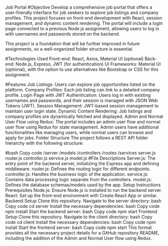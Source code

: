 Job Portal 
#Objective
Develop a comprehensive job portal that offers a user-friendly interface for job seekers to explore job listings and company profiles. This project focuses on front-end development with React, session management, and dynamic content rendering. The portal will include a login page connected to a previous Node.js assignment, allowing users to log in with usernames and passwords stored on the backend.

This project is a foundation that will be further improved in future assignments, so a well-organized folder structure is essential.

#Technologies Used
Front-end: React, Axios, Material UI (optional)
Back-end: Node.js, Express, JWT (for authentication)
UI Frameworks: Material UI (optional), with the option to use alternatives like Bootstrap or CSS for this assignment.


#Features
Job Listings: Users can explore job opportunities listed on the platform.
Company Profiles: Each job listing can link to a detailed company profile.
Login Page with JWT Authentication: Users log in with existing usernames and passwords, and their session is managed with JSON Web Tokens (JWT).
Session Management: JWT-based session management to maintain user login state.
Dynamic Content Rendering: Job listings and company profiles are dynamically fetched and displayed.
Admin and Normal User Flow using Redux: The portal includes an admin user flow and normal user flow using Redux for state management. Admin users have additional functionalities like managing users, while normal users can browse and apply for jobs.
Folder Structure
The project follows a REST API folder hierarchy with the following structure:

#bash
Copy code
/server
    /models
    /controllers
    /routes
    /services
server.js
router.js
controller.js
service.js
model.js
#File Descriptions
Server.js: The entry point of the backend server, initializing the Express app and defining middleware.
router.js: Defines the routing logic for different endpoints.
controller.js: Handles the business logic of the application.
service.js: Contains data processing logic separate from the controllers.
model.js: Defines the database schemas/models used by the app.
Setup Instructions
Prerequisites
Node.js: Ensure Node.js is installed to run the backend server.
React: Set up the front-end environment with Create React App or similar.
Backend Setup
Clone this repository.
Navigate to the server directory:
bash
Copy code
cd server
Install the necessary dependencies:
bash
Copy code
npm install
Start the backend server:
bash
Copy code
npm start
Frontend Setup
Clone this repository.
Navigate to the client directory:
bash
Copy code
cd client
Install the necessary dependencies:
bash
Copy code
npm install
Start the frontend server:
bash
Copy code
npm start
This format provides all the necessary project details for a GitHub repository README, including the addition of the Admin and Normal User flow using Redux.






